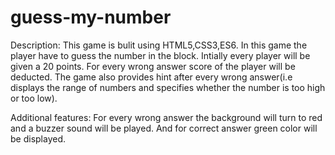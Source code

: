 # guess-my-number
Description:
This game is bulit using HTML5,CSS3,ES6.
In this game the player have to guess the number in the block. Intially every player will be given a 20 points. For every wrong answer score of the player will be deducted.
The game also provides hint after every wrong answer(i.e displays the range of numbers and specifies whether the number is too high or too low).

Additional features:
For every wrong answer the background will turn to red and a buzzer sound will be played. And for correct answer green color will be displayed.
